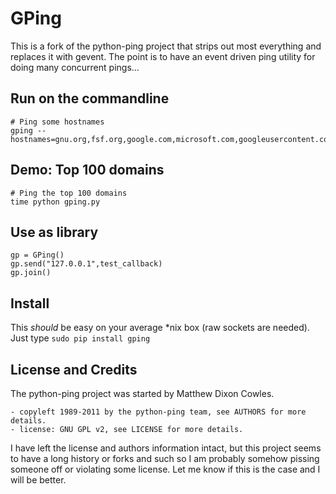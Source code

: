 # GPing #

This is a fork of the python-ping project that strips out most everything and replaces it with gevent.
The point is to have an event driven ping utility for doing many concurrent pings...

## Run on the commandline ##

    # Ping some hostnames
    gping --hostnames=gnu.org,fsf.org,google.com,microsoft.com,googleusercontent.com,live.com,stackoverflow.com,141.1.1.1,8.8.8.8,192.168.123.1,192.168.999.1

## Demo: Top 100 domains ##

    # Ping the top 100 domains
    time python gping.py

## Use as library ##

    gp = GPing()
    gp.send("127.0.0.1",test_callback)
    gp.join()

## Install ##

This *should* be easy on your average \*nix box (raw sockets are needed). Just type `sudo pip install gping`

## License and Credits ##

The python-ping project was started by Matthew Dixon Cowles.

    - copyleft 1989-2011 by the python-ping team, see AUTHORS for more details.
    - license: GNU GPL v2, see LICENSE for more details.

I have left the license and authors information intact, but this project seems to have a long history or forks and such
so I am probably somehow pissing someone off or violating some license. Let me know if this is the case and I will be better.
